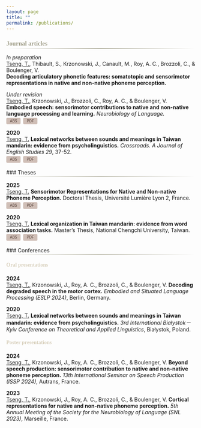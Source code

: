 ```yaml
---
layout: page
title: ""
permalink: /publications/
---
```


<style>
.gradient-divider {
  border: none;
  height: 1.5px;
  background: linear-gradient(to right, transparent, #A19F8A, transparent);
  margin: 2px 0 0 1px; /*top left right bottom*/
}

h3 {
  margin-bottom: 2px;
  color: #A19F8A;
  font-family: 'Georgia', serif;
}

h4 {
  color: #D9D1BE; /*8A8A70*/
  font-family: 'Georgia', serif;
}

.publication-entry p {
  margin-bottom: 0.2em; /* smaller bottom margin to reduce space */
}
  
.button-group {
  display: flex;
  gap: 0.5em;
  margin-top: 0;
}

.link-btn {
  background: #CFBEB6;
  border: none;
  padding: 0.3em 0.7em;
  cursor: pointer;
  border-radius: 3px;
  font-size: 0.7em;
  color: #523D35; /* <-- Explicitly set text color */
  text-decoration: none; /* <-- Remove underline */
  font-family: inherit; /* Optional: keep font consistent */
  display: inline-block;
  line-height: 1.2;
  min-width: 2.5em; /* ensures consistent width */
  text-align: center;

}

/* Prevent Safari styling from affecting buttons inside <a> */
a.link-btn, a.link-btn:visited {
  color: #523D35;
  text-decoration: none;
}


.abstract-box {
  color: #523D35;
  margin-top: 0.5em;
  padding: 0.6em;
  border: 1px solid #CFBEB6;
  border-radius: 3px;
  display: none;
  font-size: 0.9em;
}
</style>

### Journal articles
<hr class="gradient-divider" />

*In preparation*  
<u>Tseng, T.</u>, Thibault, S., Krzonowski, J., Canault, M., Roy, A. C., Brozzoli, C., & Boulenger, V. <br>
<B>Decoding articulatory phonetic features: somatotopic and sensorimotor representations in native and non-native phoneme perception.</B>

<div class="publication-entry">
  <p><em>Under revision</em><br>
  <u>Tseng, T.</u>, Krzonowski, J., Brozzoli, C., Roy, A. C., & Boulenger, V. <br>
  <b>Embodied speech: sensorimotor contributions to native and non-native language processing and learning.</b>  
  <em>Neurobiology of Language.</em></p>

  <div class="button-group">
    <a class="link-btn" href="javascript:void(0);" onclick="toggleAbstract(this)">ABS</a>
    <a class="link-btn" href="https://doi.org/10.31234/osf.io/fqwe8" target="_blank">PDF</a>
  </div>

  <div class="abstract-box" style="display:none;">
    Learning to recognize and produce foreign speech sounds can be challenging, particularly when only subtle differences distinguish these new sounds from phonemes in the native language. Functional neuroimaging evidence shows that the motor cortex is involved in speech production and in perceptual phonemic processing. This highlights the embodied nature of speech perception, predicting the potential benefits of sensorimotor-based training approaches to enhance the acquisition of foreign speech sounds. Hence, here we first review current findings on the motor contribution to not only native but also non-native phoneme perception. Available evidence has established that motor cortical activity especially shows up under non-optimal perceptual conditions, such as when native phonemes are degraded by noise or when listeners perceive non-native speech sounds. Drawing upon this evidence, we then review training paradigms that have been developed for learning foreign phonemes, with a special emphasis on those embedding manual gestures as cues to represent phonetic features of the to-be-learned speech sounds. By pointing to both strengths and caveats of available studies, this review allows us to delineate a clear framework and opens perspectives to optimize foreign phoneme learning, and ultimately support perception and production.
  </div>
</div>

<div class="publication-entry">
  <p><b>2020</b><br>
  <u>Tseng, T.</u>  
  <b>Lexical networks between sounds and meanings in Taiwan mandarin: evidence from psycholinguistics.</b>  
  <em>Crossroads. A Journal of English Studies 29</em>, 37-52.</p>
  <div class="button-group">
    <a class="link-btn" href="javascript:void(0);" onclick="toggleAbstract(this)">ABS</a>
    <a class="link-btn" href="https://doi.org/10.15290/cr.2020.29.2.03" target="_blank">PDF</a>
  </div>

  <div class="abstract-box" style="display:none;">
    The present study aims to provide an outline of lexical networks between sounds and meanings in Taiwan Mandarin. Both the phonological and semantic relations are explored by a free word association task. Previous research has demonstrated a significant influence of phonology on Indo-European networks and suggested the influence of semantics on languages with lexicography such as Mandarin. With a new methodology in which word frequency, syllable type, syllable structure, tone structure, imageability, and parts of speech are carefully considered for the experimental stimuli, a total of 248 responses were collected from six Taiwan Mandarin native speakers. The results of lexical associations suggest that: 1) semantic relations show a stronger connection than phonological ones in Taiwan Mandarin networks; 2) rhymes present a stronger influence on associations than initial segments. The understanding of lexical organization in the human brain may contribute to further research on functions of associations and networks between human and artificial intelligence.
  </div>
</div>
<br>
### Theses
<hr class="gradient-divider" />

<div class="publication-entry">
  <p><b>2025</b><br>
  <u>Tseng, T.</u>
  <b>Sensorimotor Representations for Native and Non-native Phoneme Perception.</b>  
  Doctoral Thesis, Université Lumière Lyon 2, France.</p>
  <div class="button-group">
    <a class="link-btn" href="javascript:void(0);" onclick="toggleAbstract(this)">ABS</a>
    <a class="link-btn" href="https://hal.science/tel-04988192" target="_blank">PDF</a>
  </div>

  <div class="abstract-box" style="display:none;">
    Embodied theories of cognition consider language as grounded in the sensorimotor system. Converging evidence shows that speech perception induces activations of sensorimotor brain areas that are involved in speech production. Notably, motor activity is elicited during both native and non-native phoneme perception, and it is somatotopically organized depending on the place of articulation of native phonemes. Specific motor activity is elicited depending on distinct articulatory features: listening to bilabial and dental consonants activates the cortical motor representations of the lips and the tongue, respectively. However, some studies have not replicated this precise somatotopic mapping within the motor cortex for native speech perception, while others have shown premotor recruitment only when speech sounds are degraded yet identifiable. Thus, the necessity and role of motor activation in processing both native and non-native, as well as clear and degraded, speech sounds remain uncertain. When speech in the native language is distorted by noise, or when sounds come from a foreign language, motor regions seem to support speech perception by retrieving articulatory features that are grounded in the speech production system. Given this motor contribution, the question arises of whether training that engages motor regions might enhance the learning and processing of non-native phonemes. <br>
    This thesis aims to explore sensorimotor processing in speech perception through an experimental study using functional magnetic resonance imaging (fMRI) and a review of foreign language learning paradigms with sensorimotor training. In the experimental study, we combined behavioral and fMRI measures and conducted Multivariate Pattern Analyses (MVPA) to investigate how sensorimotor regions are activated as a function of, and encode the phonetic features of native and foreign phonemes under optimal and degraded perceptual conditions. We show that neural activity for lip and tongue articulatory movements in the precentral gyrus predicts neural activation for bilabial and dental degraded native consonants, thus highlighting somatotopic coding of articulatory features in the motor cortex. Moreover, sensorimotor neural patterns associated with the perception of native and non-native phonemes reflect the phonetic similarity between speech sounds both within and between the two language repertoires. In the review article, we first outline current findings on speech processing in the context of embodied cognition, highlighting the functional contribution of the motor cortex to speech perception. We discuss the contribution of sensorimotor activity to foreign language learning, especially for phonemes, through gestural training that strengthens the embodiment of foreign articulatory features. Finally, we propose potential developments in training paradigms and directions for future neuroimaging studies to address existing gaps in the literature. <br>
    This thesis therefore contributes to ongoing discussions on motor resonance in native speech perception, especially under challenging conditions, as well as addresses gaps in understanding the motor contribution to non-native phoneme perception. Our fMRI study provides solid empirical evidence that the motor system, in conjunction with the auditory system, is fundamental to speech perception. We corroborate the sensorimotor nature of speech processing, both for native and non-native languages, thus opening pathways for advancements in foreign language learning. By offering an overview of sensorimotor training paradigms, together with neuroimaging evidence for central sensorimotor processes in speech perception, our research lays a foundation for future investigations exploiting the embodied nature of language processing. 
  </div>
</div>

<div class="publication-entry">
  <p><b>2020</b><br>
  <u>Tseng, T.</u>  
  <b>Lexical organization in Taiwan mandarin: evidence from word association tasks.</b>  
  Master’s Thesis, National Chengchi University, Taiwan.</p>
  <div class="button-group">
    <a class="link-btn" href="javascript:void(0);" onclick="toggleAbstract(this)">ABS</a>
    <a class="link-btn" href="https://doi.org/10.6814/NCCU202000123" target="_blank">PDF</a>
  </div>

  <div class="abstract-box" style="display:none;">
    Current theories and models of lexical organization assume that the stimulation of an association results in an activation spreading to the related concepts within mental networks. Several factors have also been suggested to affect those connections to meet different purposes of lexical access such as frequency, imageability, lexical effect, lexical categories, and phonological similarity. Word association tasks have been widely implemented to psychological research of mental lexicon and memory; through the relations between stimuli and responses, different levels of processing are able to be traced. However, most research related to Mandarin lexicon investigated the associated responses without concerning linguistic features in Mandarin as the basis. The present study therefore aims to provide an outline of the lexical organization in Taiwan Mandarin by free word associations. Topics to be explored involve 1) the tendency of lexical organization, and 2) the influences of linguistic features in Taiwan Mandarin lexicon.<br>
    With the new methodology conducted, in which the 21 possible onsets for disyllabic words and linguistic influences in Taiwan Mandarin are considered, total of 406 responses are collected from ten Taiwan Mandarin native speakers (age mean= 23.8 years old; SD= 1.9; 5 males and 5 females). The results of free word associations in the present study suggest the following: 1) a semantic tendency of lexical organization in Taiwan Mandarin; 2) the tendency of paradigmatic relation, semantic instead of phonological relation, rhyming relation, and the consistency of syntactic categories in nouns are presented during associations in Taiwan Mandarin lexicon. However, regarding limited literature and the small scale of the present study, further research on phonological organization in mental lexicon across languages is suggested. The understanding of lexical organization in human brains may contribute to the further research on the functions of associations and networks between human and artificial intelligence. 
  </div>
</div>

<script>
function toggleAbstract(button) {
  const entry = button.closest('.publication-entry');
  const abstractBox = entry.querySelector('.abstract-box');
  abstractBox.style.display = abstractBox.style.display === 'none' || !abstractBox.style.display
    ? 'block'
    : 'none';
}
</script>
<br>
### Conferences
<hr class="gradient-divider" />

#### Oral presentations

**2024**  
<u>Tseng, T.</u>, Krzonowski, J., Roy, A. C., Brozzoli, C., & Boulenger, V. <B>Decoding degraded speech in the motor cortex.</B> *Embodied and Situated Language Processing (ESLP 2024)*, Berlin, Germany.

**2020**  
<u>Tseng, T.</u> <B>Lexical networks between sounds and meanings in Taiwan mandarin: evidence from psycholinguistics.</B>
*3rd International Białystok－Kyiv Conference on Theoretical and Applied Linguistics*, Białystok, Poland.


#### Poster presentations

**2024**  
<u>Tseng, T.</u>, Krzonowski, J., Roy, A. C., Brozzoli, C., & Boulenger, V. <B>Beyond speech production: sensorimotor contribution to native and non-native phoneme perception.</B> *13th International Seminar on Speech Production (ISSP 2024)*, Autrans, France.

**2023**  
<u>Tseng, T.</u>, Krzonowski, J., Roy, A. C., Brozzoli, C., & Boulenger, V. <B>Cortical representations for native and non-native phoneme perception.</B> *5th Annual Meeting of the Society for the Neurobiology of Language (SNL 2023)*, Marseille, France.
